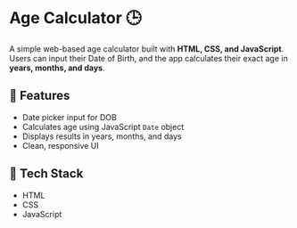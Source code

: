 # Age Calculator 🕒

A simple web-based age calculator built with **HTML, CSS, and JavaScript**.  
Users can input their Date of Birth, and the app calculates their exact age in **years, months, and days**.

## 🚀 Features
- Date picker input for DOB
- Calculates age using JavaScript `Date` object
- Displays results in years, months, and days
- Clean, responsive UI

## 📂 Tech Stack
- HTML
- CSS
- JavaScript